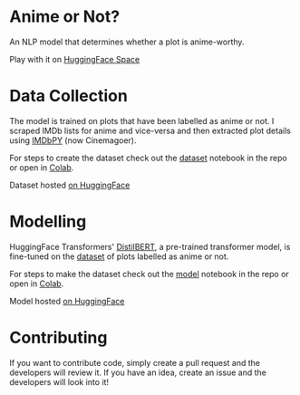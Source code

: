 # Anime or Not?
An NLP model that determines whether a plot is anime-worthy.

Play with it on [HuggingFace Space](https://huggingface.co/spaces/daspartho/anime-or-not)

# Data Collection

The model is trained on plots that have been labelled as anime or not. I scraped IMDb lists for anime and vice-versa and then extracted plot details using [IMDbPY](https://imdbpy.readthedocs.io/en/latest/) (now Cinemagoer).

For steps to create the dataset check out the [dataset](https://github.com/daspartho/anime-or-not/blob/main/dataset.ipynb) notebook in the repo or open in [Colab](https://colab.research.google.com/github/daspartho/anime-or-not/blob/main/dataset.ipynb).

Dataset hosted [on HuggingFace](https://huggingface.co/datasets/daspartho/anime-or-not)

# Modelling

HuggingFace Transformers' [DistilBERT](https://huggingface.co/docs/transformers/model_doc/distilbert), a pre-trained transformer model, is fine-tuned on the [dataset](https://huggingface.co/datasets/daspartho/anime-or-not) of plots labelled as anime or not.

For steps to make the dataset check out the [model](https://github.com/daspartho/anime-or-not/blob/main/model.ipynb) notebook in the repo or open in [Colab](https://colab.research.google.com/github/daspartho/anime-or-not/blob/main/model.ipynb).


Model hosted [on HuggingFace](https://huggingface.co/daspartho/anime-or-not)

# Contributing
If you want to contribute code, simply create a pull request and the developers will review it. If you have an idea, create an issue and the developers will look into it!
